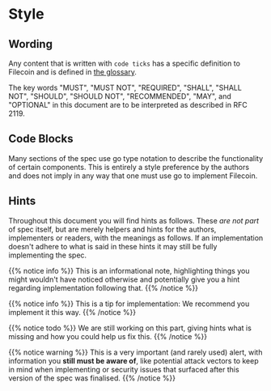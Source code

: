 # Style

## Wording
Any content that is written with `code ticks` has a specific definition to Filecoin and is defined in [the glossary](definitions.md).

The key words "MUST", "MUST NOT", "REQUIRED", "SHALL", "SHALL NOT", "SHOULD", "SHOULD NOT", "RECOMMENDED",  "MAY", and "OPTIONAL" in this document are to be interpreted as described in RFC 2119.

## Code Blocks

Many sections of the spec use go type notation to describe the functionality of certain components. This is entirely a style preference by the authors and does not imply in any way that one must use go to implement Filecoin.

## Hints

Throughout this document you will find hints as follows. These _are not part_ of spec itself, but are merely helpers and hints for the authors, implementers or readers, with the meanings as follows. If an implementation doesn't adhere to what is said in these hints it may still be fully implementing the spec.

{{% notice info %}}
This is an informational note, highlighting things you might wouldn't have noticed otherwise and potentially give you a hint regarding implementation following that.
{{% /notice %}}


{{% notice info %}}
This is a tip for implementation: We recommend you implement it this way.
{{% /notice %}}

{{% notice todo %}}
We are still working on this part, giving hints what is missing and how you could help us fix this.
{{% /notice %}}


{{% notice warning %}}
This is a very important (and rarely used) alert, with information you **still must be aware of**, like potential attack vectors to keep in mind when implementing or security issues that surfaced after this version of the spec was finalised.
{{% /notice %}}

